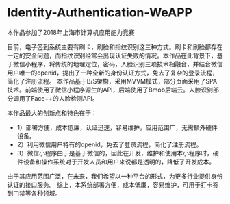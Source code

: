 # Identity-Authentication-WeAPP
本作品参加了2018年上海市计算机应用能力竞赛

目前，电子签到系统主要有刷卡，刷脸和指纹识别这三种方式。刷卡和刷脸都存在一定的安全问题，而指纹识别经常会出现认证失败的情况。本作品在此背景下，基于微信小程序，将传统的地理定位，密码，人脸识别三项技术相融合，并结合微信用户唯一的openid，提出了一种全新的身份认证方式，免去了复杂的登录流程，简化了注册流程。
本作品基于B/S架构，采用MVVM模式，部分页面采用了SPA技术。前端使用了微信小程序源生的API，后端使用了Bmob后端云。人脸识别部分调用了Face++的人脸检测API。

本作品最大的创新点和特色在于：
* 1）部署方便，成本低廉，认证迅速，容易维护，应用范围广，无需额外硬件设备。
* 2）利用微信用户特有的openid，免去了登录流程，简化了注册流程。
* 3）微信小程序由于是基于微信的，因此在开发，维护和使用本小程序时，硬件设备和操作系统对于开发人员和用户来说都是透明的，降低了开发成本。

由于其应用范围广泛，在未来，我们希望以一种平台的形式，为更多行业提供身份认证的接口服务。
综上，本系统部署方便，成本低廉，容易维护，可用于打卡签到门禁等各种领域。
